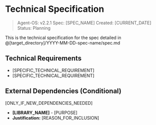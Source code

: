 # Technical Specification

> Agent-OS: v2.2.1
> Spec: [SPEC_NAME]
> Created: [CURRENT_DATE]
> Status: Planning

This is the technical specification for the spec detailed in @[target_directory]/YYYY-MM-DD-spec-name/spec.md

## Technical Requirements

- [SPECIFIC_TECHNICAL_REQUIREMENT]
- [SPECIFIC_TECHNICAL_REQUIREMENT]

## External Dependencies (Conditional)

[ONLY_IF_NEW_DEPENDENCIES_NEEDED]

- **[LIBRARY_NAME]** - [PURPOSE]
- **Justification:** [REASON_FOR_INCLUSION]

